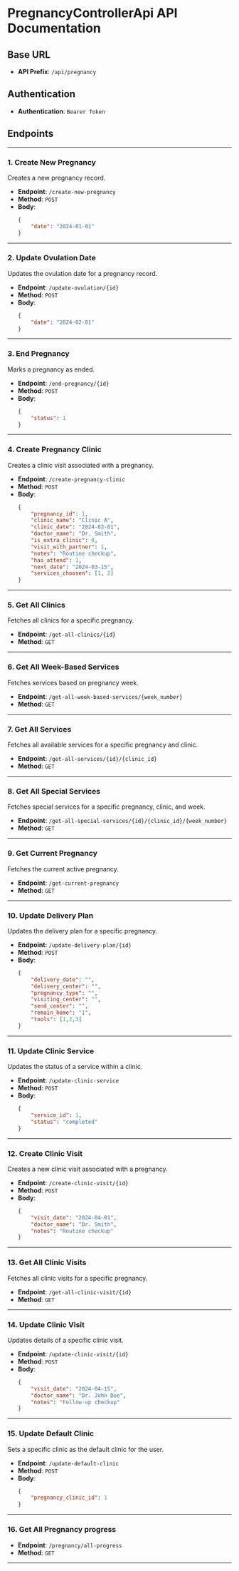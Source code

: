 
# **PregnancyControllerApi API Documentation**

## **Base URL**
- **API Prefix**: `/api/pregnancy`

## **Authentication**
- **Authentication**: `Bearer Token`

## **Endpoints**

---

### **1. Create New Pregnancy**
Creates a new pregnancy record.

- **Endpoint**: `/create-new-pregnancy`
- **Method**: `POST`
- **Body**:
    ```json
    {
        "date": "2024-01-01"
    }
    ```

---

### **2. Update Ovulation Date**
Updates the ovulation date for a pregnancy record.

- **Endpoint**: `/update-ovulation/{id}`
- **Method**: `POST`
- **Body**:
    ```json
    {
        "date": "2024-02-01"
    }
    ```

---

### **3. End Pregnancy**
Marks a pregnancy as ended.

- **Endpoint**: `/end-pregnancy/{id}`
- **Method**: `POST`
- **Body**:
    ```json
    {
        "status": 1
    }
    ```

---

### **4. Create Pregnancy Clinic**
Creates a clinic visit associated with a pregnancy.

- **Endpoint**: `/create-pregnancy-clinic`
- **Method**: `POST`
- **Body**:
    ```json
    {
        "pregnancy_id": 1,
        "clinic_name": "Clinic A",
        "clinic_date": "2024-03-01",
        "doctor_name": "Dr. Smith",
        "is_extra_clinic": 0,
        "visit_with_partner": 1,
        "notes": "Routine checkup",
        "has_attend": 1,
        "next_date": "2024-03-15",
        "services_choosen": [1, 2]
    }
    ```

---

### **5. Get All Clinics**
Fetches all clinics for a specific pregnancy.

- **Endpoint**: `/get-all-clinics/{id}`
- **Method**: `GET`

---

### **6. Get All Week-Based Services**
Fetches services based on pregnancy week.

- **Endpoint**: `/get-all-week-based-services/{week_number}`
- **Method**: `GET`

---

### **7. Get All Services**
Fetches all available services for a specific pregnancy and clinic.

- **Endpoint**: `/get-all-services/{id}/{clinic_id}`
- **Method**: `GET`

---

### **8. Get All Special Services**
Fetches special services for a specific pregnancy, clinic, and week.

- **Endpoint**: `/get-all-special-services/{id}/{clinic_id}/{week_number}`
- **Method**: `GET`

---

### **9. Get Current Pregnancy**
Fetches the current active pregnancy.

- **Endpoint**: `/get-current-pregnancy`
- **Method**: `GET`

---

### **10. Update Delivery Plan**
Updates the delivery plan for a specific pregnancy.

- **Endpoint**: `/update-delivery-plan/{id}`
- **Method**: `POST`
- **Body**:
    ```json
    {
        "delivery_date": "",
        "delivery_center": "",
        "pregnancy_type": "",
        "visiting_center": "",
        "send_center": "",
        "remain_home": "1",
        "tools": [1,2,3]
    }
    ```

---

### **11. Update Clinic Service**
Updates the status of a service within a clinic.

- **Endpoint**: `/update-clinic-service`
- **Method**: `POST`
- **Body**:
    ```json
    {
        "service_id": 1,
        "status": "completed"
    }
    ```

---

### **12. Create Clinic Visit**
Creates a new clinic visit associated with a pregnancy.

- **Endpoint**: `/create-clinic-visit/{id}`
- **Method**: `POST`
- **Body**:
    ```json
    {
        "visit_date": "2024-04-01",
        "doctor_name": "Dr. Smith",
        "notes": "Routine checkup"
    }
    ```

---

### **13. Get All Clinic Visits**
Fetches all clinic visits for a specific pregnancy.

- **Endpoint**: `/get-all-clinic-visit/{id}`
- **Method**: `GET`

---

### **14. Update Clinic Visit**
Updates details of a specific clinic visit.

- **Endpoint**: `/update-clinic-visit/{id}`
- **Method**: `POST`
- **Body**:
    ```json
    {
        "visit_date": "2024-04-15",
        "doctor_name": "Dr. John Doe",
        "notes": "Follow-up checkup"
    }
    ```

---

### **15. Update Default Clinic**
Sets a specific clinic as the default clinic for the user.

- **Endpoint**: `/update-default-clinic`
- **Method**: `POST`
- **Body**:
    ```json
    {
        "pregnancy_clinic_id": 1
    }
    ```

---

### **16. Get All Pregnancy progress**

- **Endpoint**: `/pregnancy/all-progress`
- **Method**: `GET`

---
